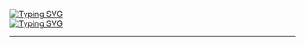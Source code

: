 
[![Typing SVG](https://readme-typing-svg.demolab.com?font=Moon+Dance&size=30&pause=1000&width=435&height=80&lines=%E2%9D%A5+Everything+in+life+is+temporary)](https://git.io/typing-svg)
<br />
[![Typing SVG](https://readme-typing-svg.demolab.com?font=Moon+Dance&size=30&pause=1000&center=true&width=435&height=80&lines=Everyone+is+born+different+%E2%98%99)](https://git.io/typing-svg)


---

<!-- #🎶

&nbsp;<div align="center">
  [![Spotify](https://novatorem.vercel.app/api/spotify?background_color=0d1117&border_color=ffffff)](https://open.spotify.com/user/22psm4aeimvpcpjflgehpsrwi?si=6b7dd50fe2d64f23) -->
  
  

  
<!-- </div> -->

<!-- # 💜



![](https://img.shields.io/badge/-Python-3776AB?logo=python&logoColor=white&style=plastic)
![](https://img.shields.io/badge/-C++-00599C?logo=C%2B%2B&logoColor=white&style=plastic)
![](https://img.shields.io/badge/-OpenGL-5586A4?logo=OpenGL&logoColor=white&style=plastic)

![](https://img.shields.io/badge/-HTML5-E34F26?logo=HTML5&logoColor=white&style=plastic)
![](https://img.shields.io/badge/-CSS-1572B6?logo=CSS3&logoColor=white&style=plastic)
![](https://img.shields.io/badge/-JavaScript-F7DF1E?logo=JavaScript&logoColor=white&style=plastic)
![](https://img.shields.io/badge/-JQuery-0769AD?logo=Jquery&logoColor=white&style=plastic)
![](https://img.shields.io/badge/Node.js-339933?logo=Node.js&logoColor=white&style=plastic)
![](https://img.shields.io/badge/NPM%20EJS-CB3837?logo=npm&logoColor=white&style=plastic)

![](https://img.shields.io/badge/-Linux-FCC624?logo=Linux&logoColor=white&style=plastic)
![](https://img.shields.io/badge/-Kotlin-7F52FF?logo=Kotlin&logoColor=white&style=plastic)

![](https://img.shields.io/badge/-Google%20Colab-F9AB00?logo=Google%20Colab&logoColor=white&style=plastic)
![](https://img.shields.io/badge/-Jupyter-F37626?logo=Jupyter&logoColor=white&style=plastic)

![](https://img.shields.io/badge/-Intellij%20Idea-000000?logo=Intellij%20Idea&logoColor=white&style=plastic)
![](https://img.shields.io/badge/-Android%20Studio-7F52FF?logo=Android%20Studio&logoColor=white&style=plastic)
![](https://img.shields.io/badge/-Visual%20Studio-5C2D91?logo=Visual%20Studio&logoColor=white&style=plastic)
![](https://img.shields.io/badge/-Visual%20Studio%20Code-007ACC?logo=Visual%20Studio%20Code&logoColor=white&style=plastic)

![](https://img.shields.io/badge/-Hyper-000000?logo=Hyper&logoColor=white&style=plastic)
![](https://img.shields.io/badge/-Git-F05032?logo=Git&logoColor=white&style=plastic)
![](https://img.shields.io/badge/-Github-181717?logo=GitHub&logoColor=white&style=plastic)
![](https://img.shields.io/badge/-PostMan-FF6C37?logo=Postman&logoColor=white&style=plastic)

![](https://img.shields.io/badge/-MongoDB-47A24B?logo=MongoDB&logoColor=white&style=plastic)
![](https://img.shields.io/badge/-SQLite-003B57?logo=SQLite&logoColor=white&style=plastic)

![](https://img.shields.io/badge/-Figma-F24E1E?logo=Figma&logoColor=white&style=plastic)


---

# 💞


--- -->

